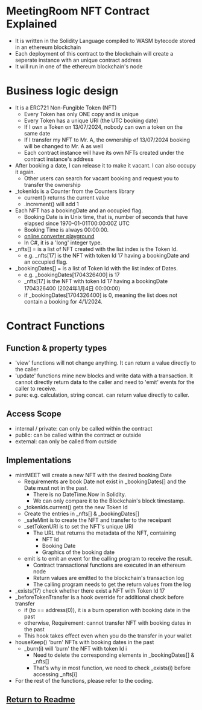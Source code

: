 # MeetingRoom NFT Contract Explained
* It is written in the Solidity Language compiled to WASM bytecode stored in an ethereum blockchain
* Each deployment of this contract to the blockchain will create a seperate instance with an unique contract address
* It will run in one of the ethereum blockchain's node
# Business logic design
* It is a ERC721 Non-Fungible Token (NFT)
    * Every Token has only ONE copy and is unique
    * Every Token has a unique URI (the UTC booking date)
    * If I own a Token on 13/07/2024, nobody can own a token on the same date
    * If I transfer my NFT to Mr. A, the ownership of 13/07/2024 booking will be changed to Mr. A as well
    * Each contract instance will have its own NFTs created under the contract instance's address  
* After booking a date, I can release it to make it vacant. I can also occupy it again.
    * Other users can search for vacant booking and request you to transfer the ownership
* _tokenIds is a Counter from the Counters library
    * current() returns the current value
    * .increment() will add 1
* Each NFT has a bookingDate and an occupied flag.
    * Booking Date is in Unix time, that is, number of seconds that have elapsed since 1970-01-01T00:00:00Z UTC
    * Booking Time is always 00:00:00.
    * [online converter playground](https://www.epochconverter.com/)
    * In C#, it is a 'long' integer type. 
* _nfts[] = is a list of NFT created with the list index is the Token Id.
    * e.g. _nfts[17] is the NFT with token Id 17 having a bookingDate and an occupied flag.
* _bookingDates[] = is a list of Token Id with the list index of Dates.
    * e.g. _bookingDates[1704326400] is 17
    * _nfts[17] is the NFT with token Id 17 having a bookingDate 1704326400 (2024年1月4日 00:00:00)
    * if _bookingDates[1704326400] is 0, meaning the list does not contain a booking for 4/1/2024.
# Contract Functions
## Function & property types
* 'view' functions will not change anything. It can return a value directly to the caller
* 'update' functions mine new blocks and write data with a transaction. It cannot directly return data to the caller and need to 'emit' events for the caller to receive.
* pure: e.g. calculation, string concat. can return value directly to caller.
## Access Scope
* internal / private: can only be called within the contract 
* public: can be called within the contract or outside
* external: can only be called from outside
## Implementations
* mintMEET will create a new NFT with the desired booking Date
    * Requirements are book Date not exist in _bookingDates[] and the Date must not in the past.
        * There is no DateTime.Now in Solidity.
        * We can only compare it to the Blockchain's block timestamp.
    * _tokenIds.current() gets the new Token Id
    * Create the entries in _nfts[] & _bookingDates[]
    * _safeMint is to create the NFT and transfer to the receipant
    * _setTokenURI is to set the NFT's unique URI
        * The URL that returns the metadata of the NFT, containing
            * NFT Id
            * Booking Date
            * Graphics of the booking date
    * emit is to emit an event for the calling program to receive the result.
        * Contract transactional functions are executed in an ethereum node
        * Return values are emitted to the blockchain's transaction log
        * The calling program needs to get the return values from the log
* _exists(17) check whether there exist a NFT with Token Id 17
* _beforeTokenTransfer is a hook override for additional check before transfer
    * if (to == address(0)), it is a burn operation with booking date in the past
    * otherwise, Requirement: cannot transfer NFT with booking dates in the past
    * This hook takes effect even when you do the transfer in your wallet
* houseKeep() 'burn' NFTs with booking dates in the past
    * _burn(i) will 'burn' the NFT with token Id i
        * Need to delete the corresponding elements in _bookingDates[] & _nfts[]
        * That's why in most function, we need to check _exists(i) before accessing _nfts[i]
* For the rest of the functions, please refer to the coding.
## [Return to Readme](README.md)